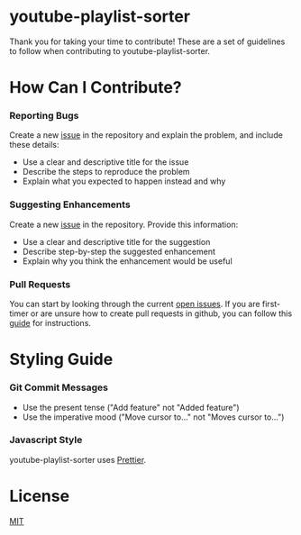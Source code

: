 # youtube-playlist-sorter
Thank you for taking your time to contribute!
These are a set of guidelines to follow when contributing to youtube-playlist-sorter. 

# How Can I Contribute?
### Reporting Bugs
Create a new [issue](https://guides.github.com/features/issues/) in the repository and explain the problem, and include these details:
* Use a clear and descriptive title for the issue
* Describe the steps to reproduce the problem
* Explain what you expected to happen instead and why

### Suggesting Enhancements
Create a new [issue](https://guides.github.com/features/issues/) in the repository. Provide this information:
* Use a clear and descriptive title for the suggestion
* Describe step-by-step the suggested enhancement
* Explain why you think the enhancement would be useful

### Pull Requests
You can start by looking through the current [open issues](https://github.com/jaydp17/youtube-playlist-sorter/issues).
If you are first-timer or are unsure how to create pull requests in github, you can follow this [guide](https://www.digitalocean.com/community/tutorials/how-to-create-a-pull-request-on-github) for instructions.
# Styling Guide
### Git Commit Messages
* Use the present tense ("Add feature" not "Added feature")
* Use the imperative mood ("Move cursor to..." not "Moves cursor to...")

### Javascript Style
youtube-playlist-sorter uses [Prettier](https://github.com/prettier/prettier).


# License
[MIT](https://github.com/jaydp17/youtube-playlist-sorter/blob/master/LICENSE)